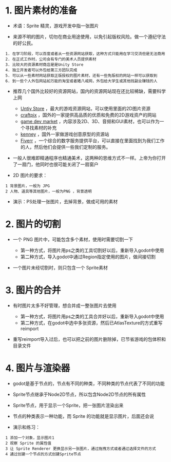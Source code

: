 # 1. 图片素材的准备

- 术语：Sprite 精灵，游戏开发中指一张图片

- 来源不明的图片，切勿在商业用途使用，以免引起版权风险。做一个遵纪守法的好公民。

```
1. 在学习阶段，可以百度或者从一些资源网站获取，这种方式只能用在学习交流但是无法商用
2. 在正式工作时，公司会有专门的美术人员提供素材
3. 比较大的资源素材商店是是Unity Store
4. 独立开发者可以外包给第三方团队完成
5. 可以从一些素材网站获取正版授权的图片素材，还有一些免版权的网站一样可以获取到
6. 到一些个人外包网站如万能的淘宝或者猪八戒网，外包给大学生或其他找副业赚钱的人
```

- 推荐几个国外比较好的资源网站，国内的资源网站现在还比较稀缺，需要科学上网
    - [Untiy Store](https://assetstore.unity.com/) ，最大的游戏资源网站，可以使用里面的2D图片资源
    - [craftpix](https://craftpix.net/) ，国外的一家提供高品质的优质和免费的2D游戏资产的网站
    - [game dev market](https://www.gamedevmarket.net/) ，内容涉及2D、3D、音频和GUI素材，也可以作为一个寻找素材的补充
    - [kenney](https://kenney.nl/) ，国外一家做游戏创意原型的资源站
    - [Fiverr](https://www.fiverr.com/) ，一个综合的数字服务提供平台，可以直接在里面找到为我们工作的人，然后他们会提供一些我们定制的服务。


- 一般人很难即精通程序也精通美术，这两种的思维方式不一样。上帝为你打开了一扇门，他同时也很可能关闭了一扇窗户

- 2D 图片的要求：

```
1 背景图片，一般为 JPG
2 人物、道具等其他图片，一般为PNG ，背景透明
```

- 演示：PS处理一张图片，去掉背景，做成可用的素材

# 2. 图片的切割

- 一个 PNG 图片中，可能包含多个素材，使用时需要切割一下
    - 第一种方式，将图片用ps之类的工具切割好以后，重新导入godot中使用
    - 第二种方式，导入godot中通过Region指定使用的图片，做间接切割

- 一个图片未经切割时，则只包含一个 Sprite素材

# 3. 图片的合并

- 有时图片太多不好管理，想合并成一整张图片去使用
    - 第一种方式，将图片用ps之类的工具合并好以后，重新导入godot中使用
    - 第二种方式，在godot中选中多张资源，然后已AtlasTexture的方式重写reimport

- 重写reimport导入过后，也可以把之前的图片删除掉，已节省游戏的包体积和目录文件

# 4. 图片与渲染器

- godot是基于节点的，节点有不同的种类，不同种类的节点代表了不同的功能
- Sprite节点继承于Node2D节点，所以包含Node2D节点的所有属性
- Sprite节点，用于显示一个Sprite，把一张图片渲染出来
- 节点的种类表示一种功能，而 Sprite 的功能就是显示图片，后面还会说

- 演示和练习：

```
1 添加一个对象，显示图片1
2 观察 Sprite 的属性值
3 让 Sprite Renderer 更换显示另一张图片，通过拖拽方式或者通过选择文件的方式
4 通过创建一个节点的方式创建Sprite节点
```
